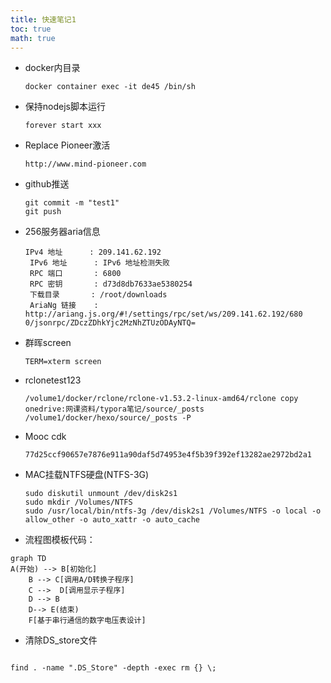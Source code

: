 ```yaml
---
title: 快速笔记1
toc: true
math: true
---
```


- docker内目录

  ```shell
  docker container exec -it de45 /bin/sh
  ```

- 保持nodejs脚本运行

  ```shell
  forever start xxx
  ```

- Replace Pioneer激活

  ```shell
  http://www.mind-pioneer.com
  ```

- github推送

  ```shell
  git commit -m "test1"
  git push
  ```

- 256服务器aria信息

  ```shell
  IPv4 地址      : 209.141.62.192
   IPv6 地址      : IPv6 地址检测失败
   RPC 端口       : 6800
   RPC 密钥       : d73d8db7633ae5380254
   下载目录       : /root/downloads
   AriaNg 链接    : http://ariang.js.org/#!/settings/rpc/set/ws/209.141.62.192/680
  0/jsonrpc/ZDczZDhkYjc2MzNhZTUzODAyNTQ=
  ```

- 群晖screen

  ```shell
  TERM=xterm screen
  ```

- rclonetest123

  ```shell
  /volume1/docker/rclone/rclone-v1.53.2-linux-amd64/rclone copy onedrive:网课资料/typora笔记/source/_posts /volume1/docker/hexo/source/_posts -P
  ```

- Mooc cdk

  ```shell
  77d25ccf90657e7876e911a90daf5d74953e4f5b39f392ef13282ae2972bd2a1
  ```
  
- MAC挂载NTFS硬盘(NTFS-3G)

  ```shell
  sudo diskutil unmount /dev/disk2s1
  sudo mkdir /Volumes/NTFS
  sudo /usr/local/bin/ntfs-3g /dev/disk2s1 /Volumes/NTFS -o local -o allow_other -o auto_xattr -o auto_cache
  ```

- 流程图模板代码：

```mermaid
graph TD
A(开始) --> B[初始化]
    B --> C[调用A/D转换子程序]
    C -->  D[调用显示子程序]
    D --> B
    D--> E(结束)
    F[基于串行通信的数字电压表设计]
```

- 清除DS_store文件

```shell

find . -name ".DS_Store" -depth -exec rm {} \;

```

